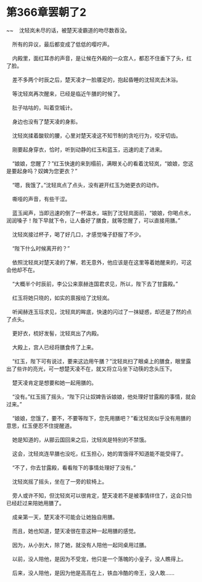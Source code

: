 # 第366章罢朝了2
~~&nbsp;&nbsp;&nbsp;&nbsp;沈轻岚未尽的话，被楚天凌霸道的吻尽数吞没。<br><br>&nbsp;&nbsp;&nbsp;&nbsp;所有的异议，最后都变成了低低的嘤咛声。<br><br>&nbsp;&nbsp;&nbsp;&nbsp;内殿里，面红耳赤的声音，是让候在外殿的一众宫人，都忍不住垂下了头，红了脸。<br><br>&nbsp;&nbsp;&nbsp;&nbsp;差不多两个时辰之后，楚天凌才一脸餍足的，抱起昏睡的沈轻岚去沐浴。<br><br>&nbsp;&nbsp;&nbsp;&nbsp;等沈轻岚再次醒来，已经是临近午膳的时候了。<br><br>&nbsp;&nbsp;&nbsp;&nbsp;肚子咕咕的，叫着空城计。<br><br>&nbsp;&nbsp;&nbsp;&nbsp;身边也没有了楚天凌的身影。<br><br>&nbsp;&nbsp;&nbsp;&nbsp;沈轻岚揉着酸软的腰，心里对楚天凌这不知节制的贪吃行为，咬牙切齿。<br><br>&nbsp;&nbsp;&nbsp;&nbsp;刚要起身穿衣，恰时，听到动静的红玉和蓝玉，迅速的走了进来。<br><br>&nbsp;&nbsp;&nbsp;&nbsp;“娘娘，您醒了？”红玉快速的来到榻前，满眼关心的看着沈轻岚，“娘娘，您这是要起身吗？奴婢为您更衣？”<br><br>&nbsp;&nbsp;&nbsp;&nbsp;“嗯，我饿了。”沈轻岚点了点头，没有避开红玉为她更衣的动作。<br><br>&nbsp;&nbsp;&nbsp;&nbsp;嘶哑的声音，有些干涩。<br><br>&nbsp;&nbsp;&nbsp;&nbsp;蓝玉闻声，当即迅速的倒了一杯温水，端到了沈轻岚面前，“娘娘，你喝点水，润润嗓子！陛下早就下令，让人备好了膳食，就等您醒了，可以直接用膳。”<br><br>&nbsp;&nbsp;&nbsp;&nbsp;沈轻岚接过杯子，喝了好几口，才感觉嗓子舒服了不少。<br><br>&nbsp;&nbsp;&nbsp;&nbsp;“陛下什么时候离开的？”<br><br>&nbsp;&nbsp;&nbsp;&nbsp;依照沈轻岚对楚天凌的了解，若无意外，他应该是在这里等着她醒来的，可这会他却不在。<br><br>&nbsp;&nbsp;&nbsp;&nbsp;“大概半个时辰前，李公公来禀赫连国君求见，所以，陛下去了甘露殿。”<br><br>&nbsp;&nbsp;&nbsp;&nbsp;红玉将她只晓的，如实的禀报给了沈轻岚。<br><br>&nbsp;&nbsp;&nbsp;&nbsp;听闻赫连玉珏求见，沈轻岚的眸底，快速的闪过了一抹疑惑，却还是了然的点了点头。<br><br>&nbsp;&nbsp;&nbsp;&nbsp;更好衣，梳好发髻，沈轻岚出了内殿。<br><br>&nbsp;&nbsp;&nbsp;&nbsp;大殿上，宫人已经将膳食传了上来。<br><br>&nbsp;&nbsp;&nbsp;&nbsp;“红玉，陛下可有说过，要来这边用午膳？”沈轻岚扫了眼桌上的膳食，眼里露出了些许的亮光，可一想楚天凌不在，就又将立马坐下动筷的念头压下。<br><br>&nbsp;&nbsp;&nbsp;&nbsp;楚天凌肯定是想要和她一起用膳的。<br><br>&nbsp;&nbsp;&nbsp;&nbsp;“没有。”红玉摇了摇头，“陛下只让奴婢告诉娘娘，他处理好甘露殿的事情，就会过来。”<br><br>&nbsp;&nbsp;&nbsp;&nbsp;“娘娘，您饿了，要不，不要等陛下，您先用膳吧？”看沈轻岚似乎没有用膳的意思，红玉便忍不住提醒道。<br><br>&nbsp;&nbsp;&nbsp;&nbsp;她是知道的，从郦云国回来之后，沈轻岚是特别的不禁饿。<br><br>&nbsp;&nbsp;&nbsp;&nbsp;这会，沈轻岚连早膳也没吃，红玉担心，她的胃饿得不知道能不能受得了。<br><br>&nbsp;&nbsp;&nbsp;&nbsp;“不了，你去甘露殿，看看陛下的事情处理好了没有。”<br><br>&nbsp;&nbsp;&nbsp;&nbsp;沈轻岚摇了摇头，坐在了一旁的软椅上。<br><br>&nbsp;&nbsp;&nbsp;&nbsp;旁人或许不知，但沈轻岚可以很肯定，楚天凌若不是被事情绊住了，这会只怕已经赶过来陪她用膳了。<br><br>&nbsp;&nbsp;&nbsp;&nbsp;成亲第一天，楚天凌不可能会让她独自用膳。<br><br>&nbsp;&nbsp;&nbsp;&nbsp;而且，她也知道，楚天凌很在意这种一起用膳的感觉。<br><br>&nbsp;&nbsp;&nbsp;&nbsp;因为，从小到大，除了她，就没有人陪他一起同桌用过膳。<br><br>&nbsp;&nbsp;&nbsp;&nbsp;以前，没人陪他，是因为不受宠，他只是一个落魄的小皇子，没人瞧得上。<br><br>&nbsp;&nbsp;&nbsp;&nbsp;后来，没人陪他，是因为他是高高在上，铁血冷酷的帝王，没人敢……<br><br>
                    

<script>_fwqdsqadxfw()</script>
<div><script>_dfwf1dw();</script></div>
<div><script>_dfwf1agdw();</script></div>
                